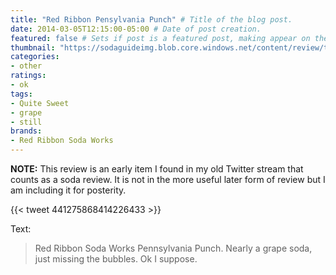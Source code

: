 ```yaml
---
title: "Red Ribbon Pensylvania Punch" # Title of the blog post.
date: 2014-03-05T12:15:00-05:00 # Date of post creation.
featured: false # Sets if post is a featured post, making appear on the home page side bar.
thumbnail: "https://sodaguideimg.blob.core.windows.net/content/review/thumbs/red-ribbon-pensylvania-punch.jpg" # Sets thumbnail image appearing inside card on homepage.
categories:
- other
ratings:
- ok
tags:
- Quite Sweet
- grape
- still
brands:
- Red Ribbon Soda Works
---
```


**NOTE:** This review is an early item I found in my old Twitter stream that counts as a soda review. It is not in the more useful later form of review but I am including it for posterity.

{{< tweet 441275868414226433 >}}

Text:
> Red Ribbon Soda Works Pennsylvania Punch. Nearly a grape soda, just missing the bubbles. Ok I suppose.
